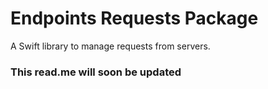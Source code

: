 # Endpoints Requests Package
A Swift library to manage requests from servers.

### This read.me will soon be updated
